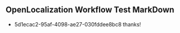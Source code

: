## OpenLocalization Workflow Test MarkDown
* 5d1ecac2-95af-4098-ae27-030fddee8bc8 thanks!

<!--HONumber=Jul16_HO2-->


